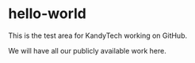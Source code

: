 hello-world
===========

This is the test area for KandyTech working on GitHub.

We will have all our publicly available work here.
